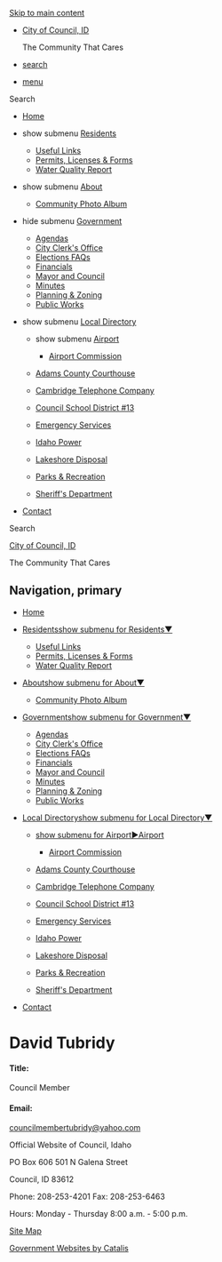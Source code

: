 [Skip to main content](https://www.cityofcouncilidaho.org/index.asp?SEC=68BCCAA9-B7AF-4C16-A4B2-DBC763AA78BE&DE=9D587856-336D-4A63-B92F-86E41E23C1EB%2F)

- [City of Council, ID](https://www.cityofcouncilidaho.org)
  
  The Community That Cares
- [search](https://www.cityofcouncilidaho.org/index.asp?SEC=68BCCAA9-B7AF-4C16-A4B2-DBC763AA78BE&DE=9D587856-336D-4A63-B92F-86E41E23C1EB)
- [menu](https://www.cityofcouncilidaho.org/index.asp?SEC=68BCCAA9-B7AF-4C16-A4B2-DBC763AA78BE&DE=9D587856-336D-4A63-B92F-86E41E23C1EB)

Search

- [Home](https://www.cityofcouncilidaho.org)
- show submenu [Residents](https://www.cityofcouncilidaho.org/index.asp?SEC=624603C8-B50B-49B2-8927-40DDE2FAB9BA)
  
  - [Useful Links](https://www.cityofcouncilidaho.org/index.asp?SEC=4E9E4286-13DA-4820-AF04-8635CFA64C65)
  - [Permits, Licenses &amp; Forms](https://www.cityofcouncilidaho.org/index.asp?SEC=70B71777-41E4-4985-8218-D1AB08C7C3CB)
  - [Water Quality Report](https://www.cityofcouncilidaho.org/index.asp?SEC=C56150BA-50C1-45D7-8458-045D6498E177)
- show submenu [About](https://www.cityofcouncilidaho.org/index.asp?SEC=8DEB6DDE-0A1C-48E7-BBB1-EBE0D0ED85AE)
  
  - [Community Photo Album](https://www.cityofcouncilidaho.org/index.asp?SEC=CD50060D-54FE-4C7A-AE88-C5F78148AB54)
- hide submenu [Government](https://www.cityofcouncilidaho.org/index.asp?SEC=070423C1-B5F0-4DBA-8453-182E07EE3A6B)
  
  - [Agendas](https://www.cityofcouncilidaho.org/index.asp?SEC=2037719C-E2D0-4471-A2EF-4FB5BAEED28B)
  - [City Clerk's Office](https://www.cityofcouncilidaho.org/index.asp?SEC=96ECD8DF-1725-42B5-A841-CBA62EC28633)
  - [Elections FAQs](https://www.cityofcouncilidaho.org/index.asp?SEC=5BBAF628-DBED-4159-B7B0-7FC7E3E2BDA9)
  - [Financials](https://www.cityofcouncilidaho.org/index.asp?SEC=E1225BA5-D083-4801-8DFC-B6652CBD8018)
  - [Mayor and Council](https://www.cityofcouncilidaho.org/index.asp?SEC=68BCCAA9-B7AF-4C16-A4B2-DBC763AA78BE)
  - [Minutes](https://www.cityofcouncilidaho.org/index.asp?SEC=07E0363B-F87D-404F-ACEE-4814B5233724)
  - [Planning &amp; Zoning](https://www.cityofcouncilidaho.org/index.asp?SEC=2EBDE9C8-77CB-4FCE-9444-0F0BE17EDFC7)
  - [Public Works](https://www.cityofcouncilidaho.org/index.asp?SEC=5E406954-8ADD-473A-AAF5-DF5B7A9DD6C6)
- show submenu [Local Directory](https://www.cityofcouncilidaho.org/index.asp?SEC=B249F6FF-9CA4-42AC-B2E1-48A6C7785099)
  
  - show submenu [Airport](https://www.cityofcouncilidaho.org/index.asp?SEC=8E762A05-2D16-4A4E-BB05-BE81E6A68DA4)
    
    - [Airport Commission](https://www.cityofcouncilidaho.org/index.asp?SEC=6252B0EC-0BA6-4093-B4A6-AF4AB5F95A7C)
  - [Adams County Courthouse](https://www.cityofcouncilidaho.org/index.asp?SEC=58C365A6-42C6-4E6D-85D9-D7A5D683123D)
  - [Cambridge Telephone Company](https://www.cityofcouncilidaho.org/index.asp?SEC=394A423B-AD68-45B3-80F8-1C66530936D0)
  - [Council School District #13](https://www.cityofcouncilidaho.org/index.asp?SEC=FE8F45BD-3551-49A0-8AF7-CFE656C6D92B)
  - [Emergency Services](https://www.cityofcouncilidaho.org/index.asp?SEC=6E40E14F-0491-4DD2-86BB-AE6C3E7A621B)
  - [Idaho Power](https://www.cityofcouncilidaho.org/index.asp?SEC=0F5F4C9B-2483-49F1-BB3B-F43BA37A7E09)
  - [Lakeshore Disposal](https://www.cityofcouncilidaho.org/index.asp?SEC=293D6386-5FE6-4350-85DC-7A77C0ADE211)
  - [Parks &amp; Recreation](https://www.cityofcouncilidaho.org/index.asp?SEC=88BBF9FF-64C6-432F-9452-28A67B84B5B9)
  - [Sheriff's Department](https://www.cityofcouncilidaho.org/index.asp?SEC=A334E6C6-45A3-4786-9864-679909138BEB)
- [Contact](https://www.cityofcouncilidaho.org/index.asp?SEC=90B41727-A012-4E94-81F3-60599EA1C236)

Search

[City of Council, ID](https://www.cityofcouncilidaho.org)

The Community That Cares

## Navigation, primary

- [Home](https://www.cityofcouncilidaho.org)
- [Residentsshow submenu for Residents▼](https://www.cityofcouncilidaho.org/index.asp?SEC=624603C8-B50B-49B2-8927-40DDE2FAB9BA)
  
  - [Useful Links](https://www.cityofcouncilidaho.org/index.asp?SEC=4E9E4286-13DA-4820-AF04-8635CFA64C65)
  - [Permits, Licenses &amp; Forms](https://www.cityofcouncilidaho.org/index.asp?SEC=70B71777-41E4-4985-8218-D1AB08C7C3CB)
  - [Water Quality Report](https://www.cityofcouncilidaho.org/index.asp?SEC=C56150BA-50C1-45D7-8458-045D6498E177)
- [Aboutshow submenu for About▼](https://www.cityofcouncilidaho.org/index.asp?SEC=8DEB6DDE-0A1C-48E7-BBB1-EBE0D0ED85AE)
  
  - [Community Photo Album](https://www.cityofcouncilidaho.org/index.asp?SEC=CD50060D-54FE-4C7A-AE88-C5F78148AB54)
- [Governmentshow submenu for Government▼](https://www.cityofcouncilidaho.org/index.asp?SEC=070423C1-B5F0-4DBA-8453-182E07EE3A6B)
  
  - [Agendas](https://www.cityofcouncilidaho.org/index.asp?SEC=2037719C-E2D0-4471-A2EF-4FB5BAEED28B)
  - [City Clerk's Office](https://www.cityofcouncilidaho.org/index.asp?SEC=96ECD8DF-1725-42B5-A841-CBA62EC28633)
  - [Elections FAQs](https://www.cityofcouncilidaho.org/index.asp?SEC=5BBAF628-DBED-4159-B7B0-7FC7E3E2BDA9)
  - [Financials](https://www.cityofcouncilidaho.org/index.asp?SEC=E1225BA5-D083-4801-8DFC-B6652CBD8018)
  - [Mayor and Council](https://www.cityofcouncilidaho.org/index.asp?SEC=68BCCAA9-B7AF-4C16-A4B2-DBC763AA78BE)
  - [Minutes](https://www.cityofcouncilidaho.org/index.asp?SEC=07E0363B-F87D-404F-ACEE-4814B5233724)
  - [Planning &amp; Zoning](https://www.cityofcouncilidaho.org/index.asp?SEC=2EBDE9C8-77CB-4FCE-9444-0F0BE17EDFC7)
  - [Public Works](https://www.cityofcouncilidaho.org/index.asp?SEC=5E406954-8ADD-473A-AAF5-DF5B7A9DD6C6)
- [Local Directoryshow submenu for Local Directory▼](https://www.cityofcouncilidaho.org/index.asp?SEC=B249F6FF-9CA4-42AC-B2E1-48A6C7785099)
  
  - [show submenu for Airport►Airport](https://www.cityofcouncilidaho.org/index.asp?SEC=8E762A05-2D16-4A4E-BB05-BE81E6A68DA4)
    
    - [Airport Commission](https://www.cityofcouncilidaho.org/index.asp?SEC=6252B0EC-0BA6-4093-B4A6-AF4AB5F95A7C)
  - [Adams County Courthouse](https://www.cityofcouncilidaho.org/index.asp?SEC=58C365A6-42C6-4E6D-85D9-D7A5D683123D)
  - [Cambridge Telephone Company](https://www.cityofcouncilidaho.org/index.asp?SEC=394A423B-AD68-45B3-80F8-1C66530936D0)
  - [Council School District #13](https://www.cityofcouncilidaho.org/index.asp?SEC=FE8F45BD-3551-49A0-8AF7-CFE656C6D92B)
  - [Emergency Services](https://www.cityofcouncilidaho.org/index.asp?SEC=6E40E14F-0491-4DD2-86BB-AE6C3E7A621B)
  - [Idaho Power](https://www.cityofcouncilidaho.org/index.asp?SEC=0F5F4C9B-2483-49F1-BB3B-F43BA37A7E09)
  - [Lakeshore Disposal](https://www.cityofcouncilidaho.org/index.asp?SEC=293D6386-5FE6-4350-85DC-7A77C0ADE211)
  - [Parks &amp; Recreation](https://www.cityofcouncilidaho.org/index.asp?SEC=88BBF9FF-64C6-432F-9452-28A67B84B5B9)
  - [Sheriff's Department](https://www.cityofcouncilidaho.org/index.asp?SEC=A334E6C6-45A3-4786-9864-679909138BEB)
- [Contact](https://www.cityofcouncilidaho.org/index.asp?SEC=90B41727-A012-4E94-81F3-60599EA1C236)

# David Tubridy

#### Title:

Council Member

#### Email:

[councilmembertubridy@yahoo.com](mailto:councilmembertubridy@yahoo.com)

Official Website of Council, Idaho

PO Box 606 501 N Galena Street

Council, ID 83612

Phone: 208-253-4201 Fax: 208-253-6463

Hours: Monday - Thursday 8:00 a.m. - 5:00 p.m.

[Site Map](https://www.cityofcouncilidaho.org/sitemap)

[Government Websites by Catalis](https://catalisgov.com)